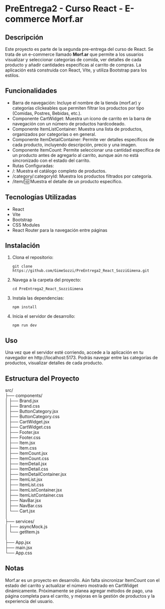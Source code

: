 # PreEntrega2 - Curso React - E-commerce Morf.ar

## Descripción

Este proyecto es parte de la segunda pre-entrega del curso de React. Se trata de un e-commerce llamado **Morf.ar** que permite a los usuarios visualizar y seleccionar categorías de comida, ver detalles de cada producto y añadir cantidades específicas al carrito de compras. La aplicación está construida con React, Vite, y utiliza Bootstrap para los estilos.

## Funcionalidades

- Barra de navegación: Incluye el nombre de la tienda (morf.ar) y categorías clickeables que permiten filtrar los productos por tipo (Comidas, Postres, Bebidas, etc.).
- Componente CartWidget: Muestra un ícono de carrito en la barra de navegación con un número de productos hardcodeado.
- Componente ItemListContainer: Muestra una lista de productos, organizados por categorías o en general.
- Componente ItemDetailContainer: Permite ver detalles específicos de cada producto, incluyendo descripción, precio y una imagen.
- Componente ItemCount: Permite seleccionar una cantidad específica de un producto antes de agregarlo al carrito, aunque aún no está sincronizado con el estado del carrito.
- Rutas Configuradas:
- /: Muestra el catálogo completo de productos.
- /category/:categoryId: Muestra los productos filtrados por categoría.
- /item/:id: Muestra el detalle de un producto específico.

## Tecnologías Utilizadas

- React
- Vite
- Bootstrap
- CSS Modules
- React Router para la navegación entre páginas

## Instalación

1. Clona el repositorio:

   `git clone https://github.com/GimeSozzi/PreEntrega2_React_SozziGimena.git`

2. Navega a la carpeta del proyecto:

   `cd PreEntrega2_React_SozziGimena`

3. Instala las dependencias:

   `npm install`

4. Inicia el servidor de desarrollo:

   `npm run dev`

## Uso

Una vez que el servidor esté corriendo, accede a la aplicación en tu navegador en http://localhost:5173. Podrás navegar entre las categorías de productos, visualizar detalles de cada producto.

## Estructura del Proyecto

src/  
├── components/  
│ ├── Brand.jsx  
│ ├── Brand.css  
│ ├── ButtonCategory.jsx  
│ ├── ButtonCategory.css  
│ ├── CartWidget.jsx  
│ ├── CartWidget.css  
│ ├── Footer.jsx  
│ ├── Footer.css  
│ ├── Item.jsx  
│ ├── Item.css  
│ ├── ItemCount.jsx  
│ ├── ItemCount.css  
│ ├── ItemDetail.jsx  
│ ├── ItemDetail.css  
│ ├── ItemDetailContainer.jsx  
│ ├── ItemList.jsx  
│ ├── ItemList.css  
│ ├── ItemListContainer.jsx  
│ ├── ItemListContainer.css  
│ ├── NavBar.jsx  
│ ├── NavBar.css  
│ └── Cart.jsx  
│  
├── services/  
│ ├── asyncMock.js  
│ └── getItem.js  
│  
├── App.jsx  
├── main.jsx  
└── App.css

## Notas

Morf.ar es un proyecto en desarrollo. Aún falta sincronizar ItemCount con el estado del carrito y actualizar el número mostrado en CartWidget dinámicamente. Próximamente se planea agregar métodos de pago, una página completa para el carrito, y mejoras en la gestión de productos y la experiencia del usuario.
